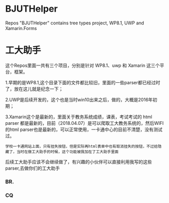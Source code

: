 # BJUTHelper
Repos "BJUTHelper"  contains tree types project, WP8.1, UWP and Xamarin.Forms

# 工大助手

这个Repos里面一共有三个项目，分别是针对 WP8.1、uwp 和 Xamarin 这三个平台，框架。

1.早期的是WP8.1,这个目录下面的文件都比较旧，里面的一些parser都已经过时了，放在这儿就是纪念一下；

2.UWP是后续开发的，这个也是当时win10出来之后，做的，大概是2016年初期；

3.Xamarin这个是最新的，里面关于教务系统成绩，课表，考试考试的 html parser 都是最新的，目前（2018.04.07）是可以爬取工大教务系统的，然后WIFI的html parser也是最新的，可以正常使用，一卡通中心的目前不清楚，没有测试过。

`学校一卡通网站上面，只有挂失按钮，但是实际再html表单中也有取消挂失的按钮，不过给隐藏了，当时在做工大助手的时候，这个功能被我加在了工大助手里面`

后续工大助手应该不会继续做了，有兴趣的小伙伴可以直接利用我写的这些parser,去做你们的工大助手

### BR.
### CQ
